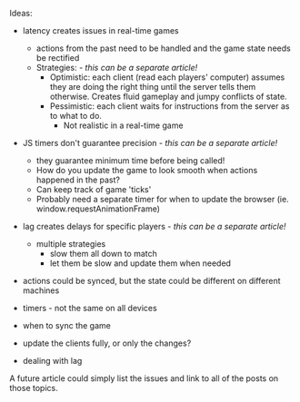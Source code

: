 

Ideas:

* latency creates issues in real-time games
  * actions from the past need to be handled and the game state needs be rectified
  * Strategies: *- this can be a separate article!*
    * Optimistic: each client (read each players' computer) assumes they are doing the right thing until the server tells them otherwise. Creates fluid gameplay and jumpy conflicts of state.
    * Pessimistic: each client waits for instructions from the server as to what to do.
      * Not realistic in a real-time game
* JS timers don't guarantee precision *- this can be a separate article!*
  * they guarantee minimum time before being called!
  * How do you update the game to look smooth when actions happened in the past?
  * Can keep track of game 'ticks'
  * Probably need a separate timer for when to update the browser (ie. window.requestAnimationFrame)
* lag creates delays for specific players *- this can be a separate article!*
  * multiple strategies
    * slow them all down to match
    * let them be slow and update them when needed

* actions could be synced, but the state could be different on different machines
* timers - not the same on all devices
* when to sync the game
* update the clients fully, or only the changes?
* dealing with lag

A future article could simply list the issues and link to all of the posts on those topics.
